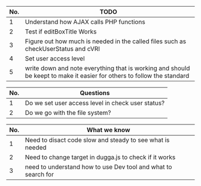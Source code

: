 | No. | TODO |
| --- | --- |
| 1 | Understand how AJAX calls PHP functions |
| 2 | Test if editBoxTitle Works |
| 3 | Figure out how much is needed in the called files such as checkUserStatus and cVRI |
| 4 | Set user access level |
| 5 | write down and note everything that is working and should be keept to make it easier for others to follow the standard |

| No. | Questions|
| --- | --- |
| 1 | Do we set user access level in check user status? | 
| 2 | Do we go with the file system? |

| No. | What we know|
| --- | --- |
| 1 | Need to disact code slow and steady to see what is needed | 
| 2 | Need to change target in dugga.js to check if it works |
| 3 | need to understand how to use Dev tool and what to search for |